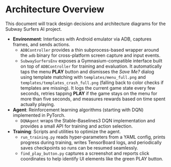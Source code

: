 # Architecture Overview

This document will track design decisions and architecture diagrams for the Subway Surfers AI project.

- **Environment**: Interfaces with Android emulator via ADB, captures frames, and sends actions.
  - `ADBController` provides a thin subprocess-based wrapper around the `adb` binary for
    cross-platform screen capture and input events.
  - `SubwaySurfersEnv` exposes a Gymnasium-compatible interface built on top of
    `ADBController` for training and evaluation. It automatically taps the
    menu **PLAY** button and dismisses the *Save Me?* dialog using template
    matching with `templates/menu_full.png` and `templates/templates_crash_full.png`
    (falling back to color checks if templates are missing). It logs the
    current game state every few seconds, retries tapping **PLAY** if the game
    stays on the menu for more than five seconds, and measures rewards based on
    time spent actually playing.
- **Agent**: Reinforcement learning algorithms (starting with DQN) implemented in PyTorch.
  - `DQNAgent` wraps the Stable-Baselines3 DQN implementation and provides a
    small API for training and action selection.
- **Training**: Scripts and utilities to optimize the agent.
  - `run_training.py` reads hyper-parameters from a YAML config, prints
    progress during training, writes TensorBoard logs, and periodically saves
    checkpoints so runs can be resumed seamlessly.
  - `find_play_button.py` captures a screenshot and reports click coordinates to
    help identify UI elements like the green PLAY button.
